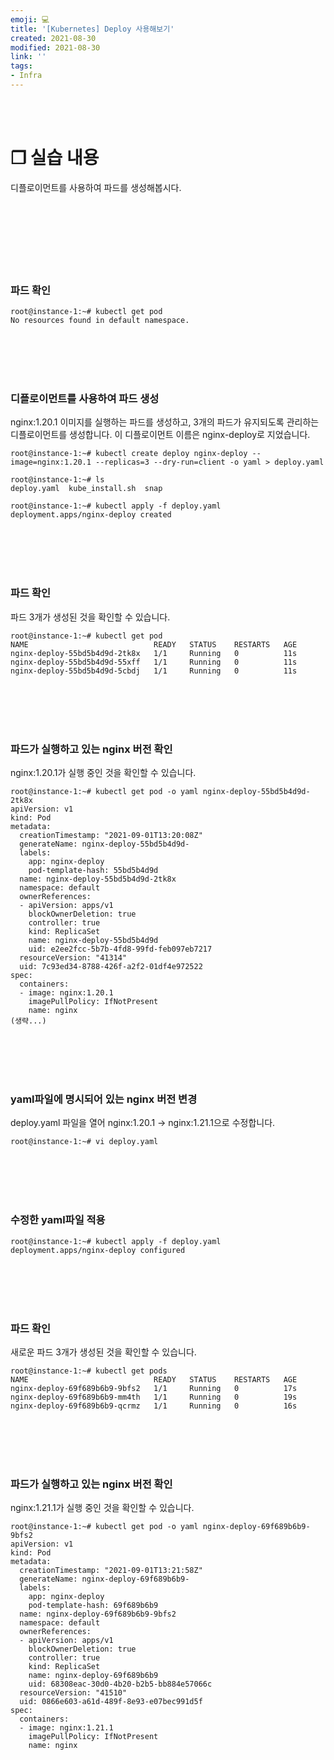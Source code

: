 ```yaml
---
emoji: 💻
title: '[Kubernetes] Deploy 사용해보기'
created: 2021-08-30
modified: 2021-08-30
link: ''
tags:
- Infra
---
```

<br></br>





# **❐ 실습 내용**
디플로이먼트를 사용하여 파드를 생성해봅시다.
<br></br><br></br><br></br><br></br>





### **파드 확인**
```
root@instance-1:~# kubectl get pod
No resources found in default namespace.
```
<br></br><br></br>

### **디플로이먼트를 사용하여 파드 생성**
nginx:1.20.1 이미지를 실행하는 파드를 생성하고, 3개의 파드가 유지되도록 관리하는 디플로이먼트를 생성합니다. 이 디플로이먼트 이름은 nginx-deploy로 지었습니다.  
```
root@instance-1:~# kubectl create deploy nginx-deploy --image=nginx:1.20.1 --replicas=3 --dry-run=client -o yaml > deploy.yaml

root@instance-1:~# ls
deploy.yaml  kube_install.sh  snap

root@instance-1:~# kubectl apply -f deploy.yaml
deployment.apps/nginx-deploy created
```
<br></br><br></br>

### **파드 확인**
파드 3개가 생성된 것을 확인할 수 있습니다.
```
root@instance-1:~# kubectl get pod
NAME                            READY   STATUS    RESTARTS   AGE
nginx-deploy-55bd5b4d9d-2tk8x   1/1     Running   0          11s
nginx-deploy-55bd5b4d9d-55xff   1/1     Running   0          11s
nginx-deploy-55bd5b4d9d-5cbdj   1/1     Running   0          11s
```
<br></br><br></br>

### **파드가 실행하고 있는 nginx 버전 확인**
nginx:1.20.1가 실행 중인 것을 확인할 수 있습니다.
```
root@instance-1:~# kubectl get pod -o yaml nginx-deploy-55bd5b4d9d-2tk8x
apiVersion: v1
kind: Pod
metadata:
  creationTimestamp: "2021-09-01T13:20:08Z"
  generateName: nginx-deploy-55bd5b4d9d-
  labels:
    app: nginx-deploy
    pod-template-hash: 55bd5b4d9d
  name: nginx-deploy-55bd5b4d9d-2tk8x
  namespace: default
  ownerReferences:
  - apiVersion: apps/v1
    blockOwnerDeletion: true
    controller: true
    kind: ReplicaSet
    name: nginx-deploy-55bd5b4d9d
    uid: e2ee2fcc-5b7b-4fd8-99fd-feb097eb7217
  resourceVersion: "41314"
  uid: 7c93ed34-8788-426f-a2f2-01df4e972522
spec:
  containers:
  - image: nginx:1.20.1
    imagePullPolicy: IfNotPresent
    name: nginx
(생략...)    
```
<br></br><br></br>

### **yaml파일에 명시되어 있는 nginx 버전 변경**
deploy.yaml 파일을 열어 nginx:1.20.1 -> nginx:1.21.1으로 수정합니다.
```
root@instance-1:~# vi deploy.yaml 
```
<br></br><br></br>

### **수정한 yaml파일 적용**
```
root@instance-1:~# kubectl apply -f deploy.yaml
deployment.apps/nginx-deploy configured
```
<br></br><br></br>

### **파드 확인**
새로운 파드 3개가 생성된 것을 확인할 수 있습니다.
```
root@instance-1:~# kubectl get pods
NAME                            READY   STATUS    RESTARTS   AGE
nginx-deploy-69f689b6b9-9bfs2   1/1     Running   0          17s
nginx-deploy-69f689b6b9-mm4th   1/1     Running   0          19s
nginx-deploy-69f689b6b9-qcrmz   1/1     Running   0          16s
```
<br></br><br></br>

### **파드가 실행하고 있는 nginx 버전 확인**
nginx:1.21.1가 실행 중인 것을 확인할 수 있습니다.
```
root@instance-1:~# kubectl get pod -o yaml nginx-deploy-69f689b6b9-9bfs2
apiVersion: v1
kind: Pod
metadata:
  creationTimestamp: "2021-09-01T13:21:58Z"
  generateName: nginx-deploy-69f689b6b9-
  labels:
    app: nginx-deploy
    pod-template-hash: 69f689b6b9
  name: nginx-deploy-69f689b6b9-9bfs2
  namespace: default
  ownerReferences:
  - apiVersion: apps/v1
    blockOwnerDeletion: true
    controller: true
    kind: ReplicaSet
    name: nginx-deploy-69f689b6b9
    uid: 68308eac-30d0-4b20-b2b5-bb884e57066c
  resourceVersion: "41510"
  uid: 0866e603-a61d-489f-8e93-e07bec991d5f
spec:
  containers:
  - image: nginx:1.21.1
    imagePullPolicy: IfNotPresent
    name: nginx
```
<br></br><br></br>
